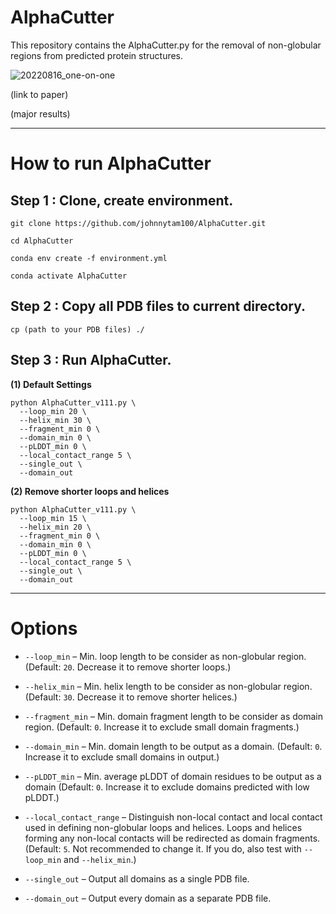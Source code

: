 # AlphaCutter

This repository contains the AlphaCutter.py for the removal of non-globular regions from predicted protein structures.

![20220816_one-on-one](https://user-images.githubusercontent.com/51283097/212842122-2a05502f-2672-473f-8efe-90fdeb165090.png)

(link to paper)

(major results)

---

# How to run AlphaCutter

## Step 1 : Clone, create environment.
````
git clone https://github.com/johnnytam100/AlphaCutter.git

cd AlphaCutter

conda env create -f environment.yml

conda activate AlphaCutter
````

## Step 2 : Copy all PDB files to current directory.
````
cp (path to your PDB files) ./
````

## Step 3 : Run AlphaCutter.

**(1) Default Settings**

````
python AlphaCutter_v111.py \
  --loop_min 20 \
  --helix_min 30 \
  --fragment_min 0 \
  --domain_min 0 \
  --pLDDT_min 0 \
  --local_contact_range 5 \
  --single_out \
  --domain_out
````

**(2) Remove shorter loops and helices**

````
python AlphaCutter_v111.py \
  --loop_min 15 \
  --helix_min 20 \
  --fragment_min 0 \
  --domain_min 0 \
  --pLDDT_min 0 \
  --local_contact_range 5 \
  --single_out \
  --domain_out
````

---

# Options

* `--loop_min`        – Min. loop length to be consider as non-globular region. (Default: `20`. Decrease it to remove shorter loops.)

* `--helix_min`       – Min. helix length to be consider as non-globular region. (Default: `30`. Decrease it to remove shorter helices.)

* `--fragment_min`    – Min. domain fragment length to be consider as domain region. (Default: `0`. Increase it to exclude small domain fragments.)

* `--domain_min`      – Min. domain length to be output as a domain. (Default: `0`. Increase it to exclude small domains in output.)

* `--pLDDT_min`       – Min. average pLDDT of domain residues to be output as a domain  (Default: `0`. Increase it to exclude domains predicted with low pLDDT.)

* `--local_contact_range`   – Distinguish non-local contact and local contact used in defining non-globular loops and helices. Loops and helices forming any non-local contacts will be redirected as domain fragments. (Default: `5`. Not recommended to change it. If you do, also test with `--loop_min` and `--helix_min`.)

* `--single_out`   – Output all domains as a single PDB file.

* `--domain_out`   – Output every domain as a separate PDB file.
